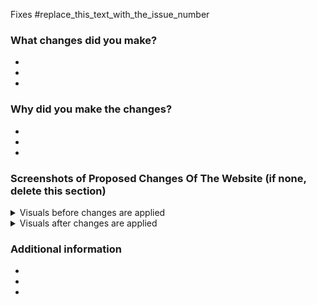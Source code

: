 Fixes #replace_this_text_with_the_issue_number
<!-- keep this ^^^ and it will manually copy the labels and project info from the issue -->

### What changes did you make?
  -
  -
  -

### Why did you make the changes?
  -
  -
  -

### Screenshots of Proposed Changes Of The Website (if none, delete this section)
<!-- Note, if your images are too big, use the <img src="" width="" length="" />  syntax instead of ![image](link) to format the images -->
<!-- If images are not loading properly, you might need to double check the syntax or add a newline after the closing </summary> tag -->

<details>
<summary>Visuals before changes are applied</summary>

![image](Paste_Your_Image_Link_Here_After_Attaching_Files)

</details>

<details>
<summary>Visuals after changes are applied</summary>
  
![image](Paste_Your_Image_Link_Here_After_Attaching_Files)

</details>

### Additional information
  - 
  -
  -
